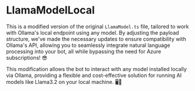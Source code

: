 # LlamaModelLocal

This is a modified version of the original `LlamaModel.ts` file, tailored to work with Ollama's local endpoint using any model. By adjusting the payload structure, we've made the necessary updates to ensure compatibility with Ollama's API, allowing you to seamlessly integrate natural language processing into your bot, all while bypassing the need for Azure subscriptions! 😎

This modification allows the bot to interact with any model installed locally via Ollama, providing a flexible and cost-effective solution for running AI models like Llama3.2 on your local machine. 🖥️🚀
